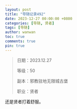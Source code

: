 ```yaml
---
layout: post
title: "导随记录492"
date: 2023-12-27 00:00:00 +0800
categories: [导随, 贤者]
tags: [导随]
author: wanwan
toc: true
comments: true
pin: true
---
```

> 日期：2023.12.27
>
> 等级：50
>
> 副本：邪教驻地无限城古堡
>
> 职业：贤者

还是贤者打着舒服。